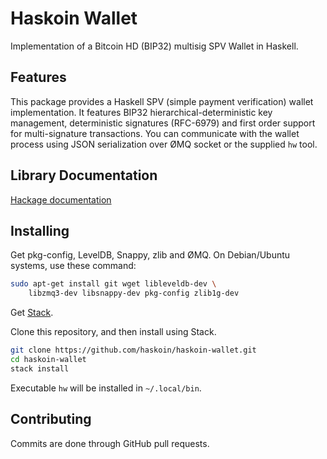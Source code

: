 # Haskoin Wallet

Implementation of a Bitcoin HD (BIP32) multisig SPV Wallet in Haskell.

## Features

This package provides a Haskell SPV (simple payment verification) wallet
implementation.  It features BIP32 hierarchical-deterministic key management,
deterministic signatures (RFC-6979) and first order support for multi-signature
transactions. You can communicate with the wallet process using JSON
serialization over ØMQ socket or the supplied `hw` tool.

## Library Documentation

[Hackage documentation](http://hackage.haskell.org/package/haskoin-wallet)

## Installing

Get pkg-config, LevelDB, Snappy, zlib and ØMQ.
On Debian/Ubuntu systems, use these command:

```sh
sudo apt-get install git wget libleveldb-dev \
    libzmq3-dev libsnappy-dev pkg-config zlib1g-dev
```

Get [Stack](https://github.com/commercialhaskell/stack).

Clone this repository, and then install using Stack.

```sh
git clone https://github.com/haskoin/haskoin-wallet.git
cd haskoin-wallet
stack install
```

Executable `hw` will be installed in `~/.local/bin`.

## Contributing

Commits are done through GitHub pull requests.

